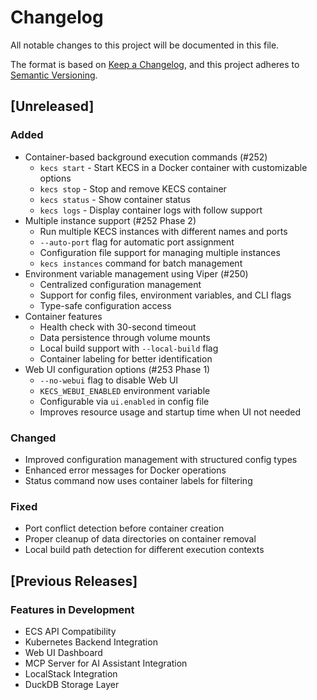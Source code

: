 # Changelog

All notable changes to this project will be documented in this file.

The format is based on [Keep a Changelog](https://keepachangelog.com/en/1.0.0/),
and this project adheres to [Semantic Versioning](https://semver.org/spec/v2.0.0.html).

## [Unreleased]

### Added

- Container-based background execution commands (#252)
  - `kecs start` - Start KECS in a Docker container with customizable options
  - `kecs stop` - Stop and remove KECS container
  - `kecs status` - Show container status
  - `kecs logs` - Display container logs with follow support
- Multiple instance support (#252 Phase 2)
  - Run multiple KECS instances with different names and ports
  - `--auto-port` flag for automatic port assignment
  - Configuration file support for managing multiple instances
  - `kecs instances` command for batch management
- Environment variable management using Viper (#250)
  - Centralized configuration management
  - Support for config files, environment variables, and CLI flags
  - Type-safe configuration access
- Container features
  - Health check with 30-second timeout
  - Data persistence through volume mounts
  - Local build support with `--local-build` flag
  - Container labeling for better identification
- Web UI configuration options (#253 Phase 1)
  - `--no-webui` flag to disable Web UI
  - `KECS_WEBUI_ENABLED` environment variable
  - Configurable via `ui.enabled` in config file
  - Improves resource usage and startup time when UI not needed

### Changed

- Improved configuration management with structured config types
- Enhanced error messages for Docker operations
- Status command now uses container labels for filtering

### Fixed

- Port conflict detection before container creation
- Proper cleanup of data directories on container removal
- Local build path detection for different execution contexts

## [Previous Releases]

### Features in Development

- ECS API Compatibility
- Kubernetes Backend Integration
- Web UI Dashboard
- MCP Server for AI Assistant Integration
- LocalStack Integration
- DuckDB Storage Layer